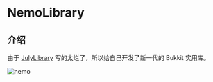 # NemoLibrary
## 介绍
由于 [JulyLibrary](https://github.com/julyss2019/JulyLibrary) 写的太烂了，所以给自己开发了新一代的 Bukkit 实用库。

![nemo](https://www.partyanimalsgame.com/static/img/wall-animal.75a27f92.png)